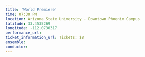 ```yaml
---
title: 'World Premiere'
time: 07:30 PM
location: Arizona State University - Downtown Phoenix Campus
latitude: 33.4535269
longitude: -112.0730317
performance_url: 
ticket_information_url: Tickets: $8
ensemble: 
conductor: 
---
```

